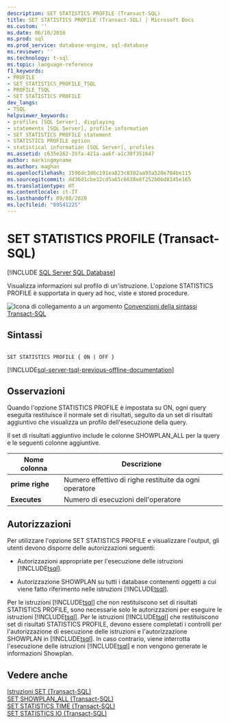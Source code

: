 ```yaml
---
description: SET STATISTICS PROFILE (Transact-SQL)
title: SET STATISTICS PROFILE (Transact-SQL) | Microsoft Docs
ms.custom: ''
ms.date: 06/10/2016
ms.prod: sql
ms.prod_service: database-engine, sql-database
ms.reviewer: ''
ms.technology: t-sql
ms.topic: language-reference
f1_keywords:
- PROFILE
- SET_STATISTICS_PROFILE_TSQL
- PROFILE_TSQL
- SET STATISTICS PROFILE
dev_langs:
- TSQL
helpviewer_keywords:
- profiles [SQL Server], displaying
- statements [SQL Server], profile information
- SET STATISTICS PROFILE statement
- STATISTICS PROFILE option
- statistical information [SQL Server], profiles
ms.assetid: c635e262-35fa-421a-aa6f-a1c30f351647
author: markingmyname
ms.author: maghan
ms.openlocfilehash: 1596dc3d6c191ea823c8382aa93a520e784be115
ms.sourcegitcommit: dd36d1cbe32cd5a65c6638e8f252b0bd8145e165
ms.translationtype: HT
ms.contentlocale: it-IT
ms.lasthandoff: 09/08/2020
ms.locfileid: "89541225"
---
```

# <a name="set-statistics-profile-transact-sql"></a>SET STATISTICS PROFILE (Transact-SQL)
[!INCLUDE [SQL Server SQL Database](../../includes/applies-to-version/sql-asdb.md)]

  Visualizza informazioni sul profilo di un'istruzione. L'opzione STATISTICS PROFILE è supportata in query ad hoc, viste e stored procedure.  
  
 ![Icona di collegamento a un argomento](../../database-engine/configure-windows/media/topic-link.gif "Icona di collegamento a un argomento") [Convenzioni della sintassi Transact-SQL](../../t-sql/language-elements/transact-sql-syntax-conventions-transact-sql.md)  
  
## <a name="syntax"></a>Sintassi  
  
```syntaxsql
  
SET STATISTICS PROFILE { ON | OFF }  
```  
  
[!INCLUDE[sql-server-tsql-previous-offline-documentation](../../includes/sql-server-tsql-previous-offline-documentation.md)]

## <a name="remarks"></a>Osservazioni
 Quando l'opzione STATISTICS PROFILE è impostata su ON, ogni query eseguita restituisce il normale set di risultati, seguito da un set di risultati aggiuntivo che visualizza un profilo dell'esecuzione della query.  
  
 Il set di risultati aggiuntivo include le colonne SHOWPLAN_ALL per la query e le seguenti colonne aggiuntive.  
  
|Nome colonna|Descrizione|  
|-----------------|-----------------|  
|**prime righe**|Numero effettivo di righe restituite da ogni operatore|  
|**Executes**|Numero di esecuzioni dell'operatore|  
  
## <a name="permissions"></a>Autorizzazioni  
 Per utilizzare l'opzione SET STATISTICS PROFILE e visualizzare l'output, gli utenti devono disporre delle autorizzazioni seguenti:  
  
-   Autorizzazioni appropriate per l'esecuzione delle istruzioni [!INCLUDE[tsql](../../includes/tsql-md.md)].  
  
-   Autorizzazione SHOWPLAN su tutti i database contenenti oggetti a cui viene fatto riferimento nelle istruzioni [!INCLUDE[tsql](../../includes/tsql-md.md)].  
  
 Per le istruzioni [!INCLUDE[tsql](../../includes/tsql-md.md)] che non restituiscono set di risultati STATISTICS PROFILE, sono necessarie solo le autorizzazioni per eseguire le istruzioni [!INCLUDE[tsql](../../includes/tsql-md.md)]. Per le istruzioni [!INCLUDE[tsql](../../includes/tsql-md.md)] che restituiscono set di risultati STATISTICS PROFILE, devono essere completati i controlli per l'autorizzazione di esecuzione delle istruzioni e l'autorizzazione SHOWPLAN in [!INCLUDE[tsql](../../includes/tsql-md.md)]. In caso contrario, viene interrotta l'esecuzione delle istruzioni [!INCLUDE[tsql](../../includes/tsql-md.md)] e non vengono generate le informazioni Showplan.  
  
## <a name="see-also"></a>Vedere anche  
 [Istruzioni SET &#40;Transact-SQL&#41;](../../t-sql/statements/set-statements-transact-sql.md)   
 [SET SHOWPLAN_ALL &#40;Transact-SQL&#41;](../../t-sql/statements/set-showplan-all-transact-sql.md)   
 [SET STATISTICS TIME &#40;Transact-SQL&#41;](../../t-sql/statements/set-statistics-time-transact-sql.md)   
 [SET STATISTICS IO &#40;Transact-SQL&#41;](../../t-sql/statements/set-statistics-io-transact-sql.md)  
  
  
